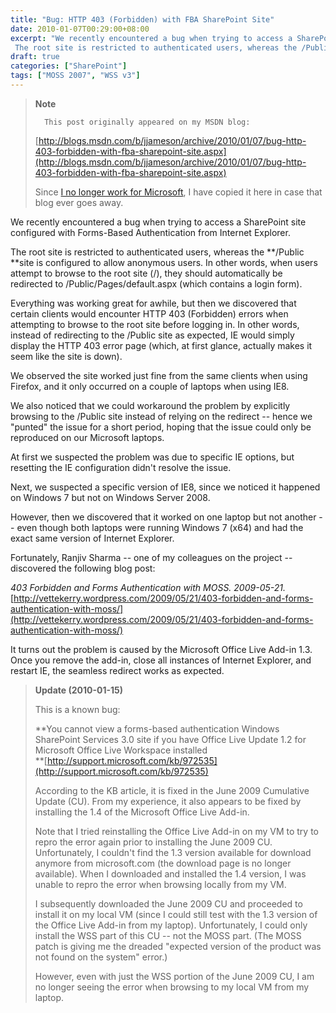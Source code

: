 ```yaml
---
title: "Bug: HTTP 403 (Forbidden) with FBA SharePoint Site"
date: 2010-01-07T00:29:00+08:00
excerpt: "We recently encountered a bug when trying to access a SharePoint site configured with Forms-Based Authentication from Internet Explorer. 
 The root site is restricted to authenticated users, whereas the /Public site is configured to allow anonymous users..."
draft: true
categories: ["SharePoint"]
tags: ["MOSS 2007", "WSS v3"]
---
```


> **Note**
> 
> 
> 		This post originally appeared on my MSDN blog:  
>   
> 
> 
> [http://blogs.msdn.com/b/jjameson/archive/2010/01/07/bug-http-403-forbidden-with-fba-sharepoint-site.aspx](http://blogs.msdn.com/b/jjameson/archive/2010/01/07/bug-http-403-forbidden-with-fba-sharepoint-site.aspx)
> 
> 
> Since
> 		[I no longer work for Microsoft](/blog/jjameson/2011/09/02/last-day-with-microsoft), I have copied it here in case that 
> 		blog ever goes away.


We recently encountered a bug when trying to access a SharePoint site configured with Forms-Based Authentication from Internet Explorer.

The root site is restricted to authenticated users, whereas the **/Public**site is configured to allow anonymous users. In other words, when users attempt to browse to the root site (/), they should automatically be redirected to /Public/Pages/default.aspx (which contains a login form).

Everything was working great for awhile, but then we discovered that certain clients would encounter HTTP 403 (Forbidden) errors when attempting to browse to the root site before logging in. In other words, instead of redirecting to the /Public site as expected, IE would simply display the HTTP 403 error page (which, at first glance, actually makes it seem like the site is down).

We observed the site worked just fine from the same clients when using Firefox, and it only occurred on a couple of laptops when using IE8.

We also noticed that we could workaround the problem by explicitly browsing to the /Public site instead of relying on the redirect -- hence we "punted" the issue for a short period, hoping that the issue could only be reproduced on our Microsoft laptops.

At first we suspected the problem was due to specific IE options, but resetting the IE configuration didn't resolve the issue.

Next, we suspected a specific version of IE8, since we noticed it happened on Windows 7 but not on Windows Server 2008.

However, then we discovered that it worked on one laptop but not another -- even though both laptops were running Windows 7 (x64) and had the exact same version of Internet Explorer.

Fortunately, Ranjiv Sharma -- one of my colleagues on the project -- discovered the following blog post:

<cite>403 Forbidden and Forms Authentication with MOSS. 2009-05-21.</cite>
[http://vettekerry.wordpress.com/2009/05/21/403-forbidden-and-forms-authentication-with-moss/](http://vettekerry.wordpress.com/2009/05/21/403-forbidden-and-forms-authentication-with-moss/)


It turns out the problem is caused by the Microsoft Office Live Add-in 1.3. Once you remove the add-in, close all instances of Internet Explorer, and restart IE, the seamless redirect works as expected.


> **Update (2010-01-15)**
> 
> 
> This is a known bug:
> 
> **You cannot view a forms-based authentication Windows SharePoint 
> 		Services 3.0 site if you have Office Live Update 1.2 for Microsoft Office 
> 		Live Workspace installed  
> **[http://support.microsoft.com/kb/972535](http://support.microsoft.com/kb/972535)
> 
> According to the KB article, it is fixed in the June 2009 Cumulative 
> 		Update (CU). From my experience, it also appears to be fixed by installing 
> 		the 1.4 of the Microsoft Office Live Add-in.
> 
> Note that I tried reinstalling the Office Live Add-in on my VM to 
> 		try to repro the error again prior to installing the June 2009 CU. Unfortunately, 
> 		I couldn't find the 1.3 version available for download anymore from 
> 		microsoft.com (the download page is no longer available). When I downloaded 
> 		and installed the 1.4 version, I was unable to repro the error when 
> 		browsing locally from my VM.
> 
> I subsequently downloaded the June 2009 CU and proceeded to install 
> 		it on my local VM (since I could still test with the 1.3 version of 
> 		the Office Live Add-in from my laptop). Unfortunately, I could only 
> 		install the WSS part of this CU -- not the MOSS part. (The MOSS patch 
> 		is giving me the dreaded "expected version of the product was not found 
> 		on the system" error.)
> 
> However, even with just the WSS portion of the June 2009 CU, I am 
> 		no longer seeing the error when browsing to my local VM from my laptop.

